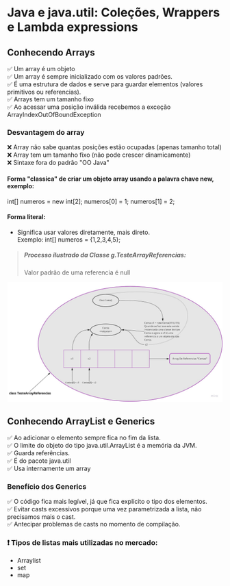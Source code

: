 # Java e java.util: Coleções, Wrappers e Lambda expressions
## Conhecendo Arrays
✅ Um array é um objeto<br>
✅ Um array é sempre inicializado com os valores padrões.<br>
✅ É uma estrutura de dados e serve para guardar elementos (valores primitivos ou referencias).<br>
✅ Arrays tem um tamanho fixo<br>
✅ Ao acessar uma posição inválida recebemos a exceção ArrayIndexOutOfBoundException

### Desvantagem do array
❌ Array não sabe quantas posições estão ocupadas (apenas tamanho total)<br>
❌ Array tem um tamanho fixo (não pode crescer dinamicamente)<br>
❌ Sintaxe fora do padrão "OO Java"

#### Forma "classica" de criar um objeto array usando a palavra chave new, exemplo:

int[] numeros = new int[2];
numeros[0] = 1;
numeros[1] = 2;

#### Forma literal:
- Significa usar valores diretamente, mais direto.<br>
Exemplo: int[] numeros = {1,2,3,4,5};

> ##### Processo ilustrado da Classe g.TesteArrayReferencias:
> Valor padrão de uma referencia é null

<img alt="TesteArrayReferencias" src="./ArrayWithCast/src/TestaArrayReferencias.jpg">

## Conhecendo ArrayList e Generics
✅ Ao adicionar o elemento sempre fica no fim da lista.<br>
✅ O limite do objeto do tipo java.util.ArrayList é a memória da JVM.<br>
✅ Guarda referências.<br>
✅ É do pacote java.util<br>
✅ Usa internamente um array

### Benefício dos Generics
✅ O código fica mais legível, já que fica explícito o tipo dos elementos.<br>
✅ Evitar casts excessivos porque uma vez parametrizada a lista, não precisamos mais o cast.<br>
✅ Antecipar problemas de casts no momento de compilação.
️
### ❗ Tipos de listas mais utilizadas no mercado: 
* Arraylist 
* set  
* map

